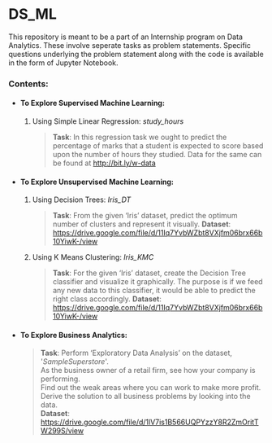 # DS_ML
This repository is meant to be a part of an Internship program on Data Analytics. These involve seperate tasks as problem statements. 
Specific questions underlying the problem statement along with the code is available in the form of Jupyter Notebook.
 
### Contents:

- #### To Explore Supervised Machine Learning: <br /> 
   1. Using Simple Linear Regression: *study_hours*<br/>
      > **Task**: In this regression task we ought to predict the percentage of marks that a student is expected to score based upon the
                  number of hours they studied. 
                  Data for the same can be found at http://bit.ly/w-data <br/>
- #### To Explore Unsupervised Machine Learning: <br /> 
   1. Using Decision Trees: *Iris_DT* <br /> 
      > **Task**: From the given ‘Iris’ dataset, predict the optimum number of
                  clusters and represent it visually.
                  **Dataset**: https://drive.google.com/file/d/11Iq7YvbWZbt8VXjfm06brx66b10YiwK-/view
   2. Using K Means Clustering: *Iris_KMC*
      > **Task**: For the given ‘Iris’ dataset, create the Decision Tree classifier and
                  visualize it graphically. The purpose is if we feed any new data to this
                  classifier, it would be able to predict the right class accordingly.
                  **Dataset**: https://drive.google.com/file/d/11Iq7YvbWZbt8VXjfm06brx66b10YiwK-/view
            
 - #### To Explore Business Analytics: <br />
      > **Task**: Perform ‘Exploratory Data Analysis’ on the dataset, '*SampleSuperstore*'.<br/>
                  As the business owner of a retail firm, see how your company is performing.<br/> 
                  Find out the weak areas where you can work to make more profit.<br/> 
                  Derive the solution to all business problems by looking into the data.<br/> 
                  **Dataset**: https://drive.google.com/file/d/1lV7is1B566UQPYzzY8R2ZmOritTW299S/view

